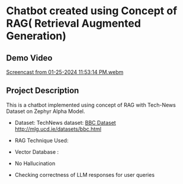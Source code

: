 # Chatbot created using Concept of RAG( Retrieval Augmented Generation)

## Demo Video
[Screencast from 01-25-2024 11:53:14 PM.webm](https://github.com/Nadika18/RAG-TechnewsChatbot/assets/56972017/92afbc74-21b4-4b7d-bc17-b1984a3bff1d)

## Project Description

This is a chatbot implemented using concept of RAG with Tech-News Dataset on Zephyr Alpha Model.

* Dataset:
  TechNews dataset: [ BBC Dataset
](http://mlg.ucd.ie/datasets/bbc.html)http://mlg.ucd.ie/datasets/bbc.html

* RAG Technique Used:
* Vector Database :
* No Hallucination
* Checking correctness of LLM responses for user queries
